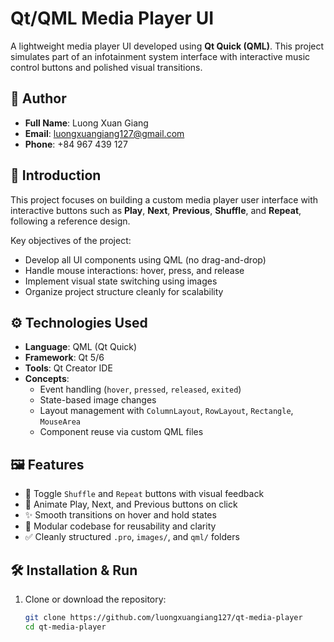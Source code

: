 # Qt/QML Media Player UI

A lightweight media player UI developed using **Qt Quick (QML)**. This project simulates part of an infotainment system interface with interactive music control buttons and polished visual transitions.

## 👤 Author

- **Full Name**: Luong Xuan Giang  
- **Email**: luongxuangiang127@gmail.com
- **Phone**: +84 967 439 127  

## 🧩 Introduction

This project focuses on building a custom media player user interface with interactive buttons such as **Play**, **Next**, **Previous**, **Shuffle**, and **Repeat**, following a reference design.

Key objectives of the project:

- Develop all UI components using QML (no drag-and-drop)
- Handle mouse interactions: hover, press, and release
- Implement visual state switching using images
- Organize project structure cleanly for scalability

## ⚙️ Technologies Used

- **Language**: QML (Qt Quick)  
- **Framework**: Qt 5/6  
- **Tools**: Qt Creator IDE  
- **Concepts**:
  - Event handling (`hover`, `pressed`, `released`, `exited`)
  - State-based image changes
  - Layout management with `ColumnLayout`, `RowLayout`, `Rectangle`, `MouseArea`
  - Component reuse via custom QML files

## 🖼️ Features

- 🔁 Toggle `Shuffle` and `Repeat` buttons with visual feedback
- 🎵 Animate Play, Next, and Previous buttons on click
- ✨ Smooth transitions on hover and hold states
- 📁 Modular codebase for reusability and clarity
- ✅ Cleanly structured `.pro`, `images/`, and `qml/` folders

## 🛠️ Installation & Run

1. Clone or download the repository:
   ```bash
   git clone https://github.com/luongxuangiang127/qt-media-player
   cd qt-media-player
 

